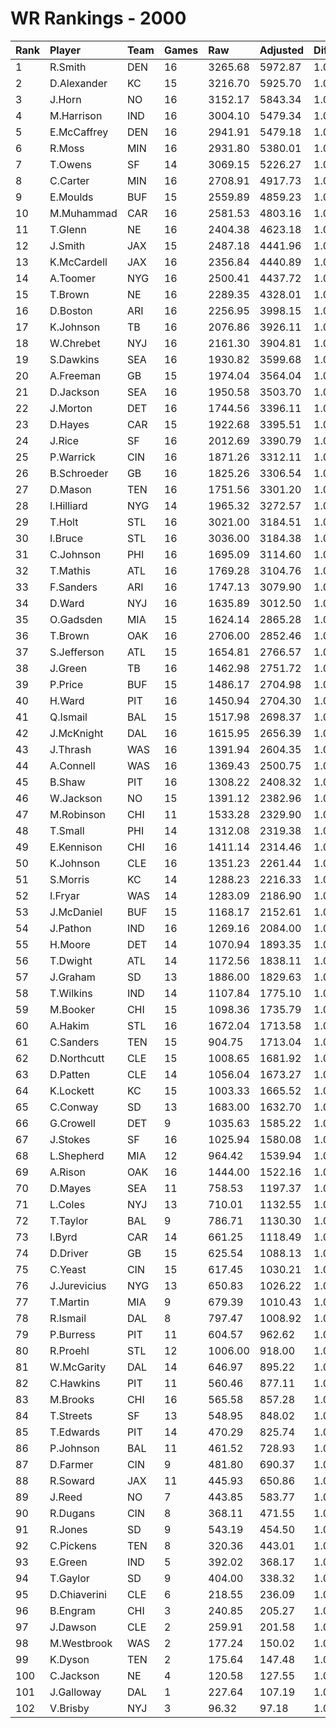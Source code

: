 # WR Rankings - 2000

| Rank | Player       | Team | Games | Raw     | Adjusted | Difficulty | Avg/Game | Typical | Consistency | Trend    |
| :----| :------------| :----| :-----| :-------| :--------| :----------| :--------| :-------| :-----------| :--------|
| 1    | R.Smith      | DEN  | 16    | 3265.68 | 5972.87  | 1.000      | 373.30   | 371.58  | 8/2/6       | +72.1%   |
| 2    | D.Alexander  | KC   | 15    | 3216.70 | 5925.70  | 1.000      | 395.05   | 364.03  | 7/1/7       | +111.7%  |
| 3    | J.Horn       | NO   | 16    | 3152.17 | 5843.34  | 1.000      | 365.21   | 388.64  | 9/2/5       | +115.7%  |
| 4    | M.Harrison   | IND  | 16    | 3004.10 | 5479.34  | 1.000      | 342.46   | 372.33  | 9/0/7       | +138.9%  |
| 5    | E.McCaffrey  | DEN  | 16    | 2941.91 | 5479.18  | 1.000      | 342.45   | 365.78  | 8/1/7       | +125.2%  |
| 6    | R.Moss       | MIN  | 16    | 2931.80 | 5380.01  | 1.000      | 336.25   | 358.21  | 8/3/5       | +125.4%  |
| 7    | T.Owens      | SF   | 14    | 3069.15 | 5226.27  | 1.000      | 373.30   | 384.12  | 7/1/6       | +171.4%  |
| 8    | C.Carter     | MIN  | 16    | 2708.91 | 4917.73  | 1.000      | 307.36   | 306.19  | 6/5/5       | +123.2%  |
| 9    | E.Moulds     | BUF  | 15    | 2559.89 | 4859.23  | 1.000      | 323.95   | 317.64  | 8/0/7       | +196.5%  |
| 10   | M.Muhammad   | CAR  | 16    | 2581.53 | 4803.16  | 1.000      | 300.20   | 320.93  | 8/1/7       | +143.2%  |
| 11   | T.Glenn      | NE   | 16    | 2404.38 | 4623.18  | 1.000      | 288.95   | 305.27  | 9/1/6       | +85.2%   |
| 12   | J.Smith      | JAX  | 15    | 2487.18 | 4441.96  | 1.000      | 296.13   | 240.66  | 7/0/8       | +306.9%  |
| 13   | K.McCardell  | JAX  | 16    | 2356.84 | 4440.89  | 1.000      | 277.56   | 312.67  | 12/0/4      | +119.5%  |
| 14   | A.Toomer     | NYG  | 16    | 2500.41 | 4437.72  | 1.000      | 277.36   | 303.80  | 11/0/5      | +225.1%  |
| 15   | T.Brown      | NE   | 16    | 2289.35 | 4328.01  | 1.000      | 270.50   | 267.71  | 9/1/6       | +183.4%  |
| 16   | D.Boston     | ARI  | 16    | 2256.95 | 3998.15  | 1.000      | 249.88   | 231.26  | 7/1/8       | +197.6%  |
| 17   | K.Johnson    | TB   | 16    | 2076.86 | 3926.11  | 1.000      | 245.38   | 248.71  | 9/1/6       | +133.6%  |
| 18   | W.Chrebet    | NYJ  | 16    | 2161.30 | 3904.81  | 1.000      | 244.05   | 251.29  | 9/0/7       | +131.8%  |
| 19   | S.Dawkins    | SEA  | 16    | 1930.82 | 3599.68  | 1.000      | 224.98   | 221.26  | 8/2/6       | +278.6%  |
| 20   | A.Freeman    | GB   | 15    | 1974.04 | 3564.04  | 1.000      | 237.60   | 252.94  | 9/0/6       | +150.1%  |
| 21   | D.Jackson    | SEA  | 16    | 1950.58 | 3503.70  | 1.000      | 218.98   | 217.90  | 9/0/7       | +159.5%  |
| 22   | J.Morton     | DET  | 16    | 1744.56 | 3396.11  | 1.000      | 212.26   | 217.94  | 8/0/8       | +131.4%  |
| 23   | D.Hayes      | CAR  | 15    | 1922.68 | 3395.51  | 1.000      | 226.37   | 228.62  | 8/1/6       | +96.4%   |
| 24   | J.Rice       | SF   | 16    | 2012.69 | 3390.79  | 1.000      | 211.92   | 215.44  | 7/3/6       | +92.4%   |
| 25   | P.Warrick    | CIN  | 16    | 1871.26 | 3312.11  | 1.000      | 207.01   | 203.05  | 8/2/6       | +116.8%  |
| 26   | B.Schroeder  | GB   | 16    | 1825.26 | 3306.54  | 1.000      | 206.66   | 214.05  | 8/3/5       | +147.3%  |
| 27   | D.Mason      | TEN  | 16    | 1751.56 | 3301.20  | 1.000      | 206.33   | 218.82  | 9/0/7       | +295.9%  |
| 28   | I.Hilliard   | NYG  | 14    | 1965.32 | 3272.57  | 1.000      | 233.75   | 252.16  | 8/1/5       | +152.0%  |
| 29   | T.Holt       | STL  | 16    | 3021.00 | 3184.51  | 1.000      | 199.03   | 211.88  | 10/1/5      | +79.2%   |
| 30   | I.Bruce      | STL  | 16    | 3036.00 | 3184.38  | 1.000      | 199.02   | 190.80  | 8/2/6       | +103.5%  |
| 31   | C.Johnson    | PHI  | 16    | 1695.09 | 3114.60  | 1.000      | 194.66   | 217.47  | 10/1/5      | +155.9%  |
| 32   | T.Mathis     | ATL  | 16    | 1769.28 | 3104.76  | 1.000      | 194.05   | 221.84  | 10/0/6      | +151.8%  |
| 33   | F.Sanders    | ARI  | 16    | 1747.13 | 3079.90  | 1.000      | 192.49   | 157.05  | 7/1/8       | +240.4%  |
| 34   | D.Ward       | NYJ  | 16    | 1635.89 | 3012.50  | 1.000      | 188.28   | 195.58  | 10/0/6      | +175.6%  |
| 35   | O.Gadsden    | MIA  | 15    | 1624.14 | 2865.28  | 1.000      | 191.02   | 178.63  | 6/1/8       | +143.4%  |
| 36   | T.Brown      | OAK  | 16    | 2706.00 | 2852.46  | 1.000      | 178.28   | 179.20  | 10/1/5      | +107.8%  |
| 37   | S.Jefferson  | ATL  | 15    | 1654.81 | 2766.57  | 1.000      | 184.44   | 174.77  | 5/1/9       | +105.8%  |
| 38   | J.Green      | TB   | 16    | 1462.98 | 2751.72  | 1.000      | 171.98   | 157.21  | 7/0/9       | +169.4%  |
| 39   | P.Price      | BUF  | 15    | 1486.17 | 2704.98  | 1.000      | 180.33   | 168.65  | 8/0/7       | +236.0%  |
| 40   | H.Ward       | PIT  | 16    | 1450.94 | 2704.30  | 1.000      | 169.02   | 170.82  | 6/3/7       | +158.8%  |
| 41   | Q.Ismail     | BAL  | 15    | 1517.98 | 2698.37  | 1.000      | 179.89   | 203.55  | 9/0/6       | +255.4%  |
| 42   | J.McKnight   | DAL  | 16    | 1615.95 | 2656.39  | 1.000      | 166.02   | 185.96  | 11/1/4      | +197.4%  |
| 43   | J.Thrash     | WAS  | 16    | 1391.94 | 2604.35  | 1.000      | 162.77   | 180.98  | 9/0/7       | +418.9%  |
| 44   | A.Connell    | WAS  | 16    | 1369.43 | 2500.75  | 1.000      | 156.30   | 136.85  | 9/1/6       | +388.0%  |
| 45   | B.Shaw       | PIT  | 16    | 1308.22 | 2408.32  | 1.000      | 150.52   | 161.74  | 9/0/7       | +161.9%  |
| 46   | W.Jackson    | NO   | 15    | 1391.12 | 2382.96  | 1.000      | 158.86   | 151.03  | 7/1/7       | +226.0%  |
| 47   | M.Robinson   | CHI  | 11    | 1533.28 | 2329.90  | 1.000      | 211.81   | 219.98  | 5/1/5       | INACTIVE |
| 48   | T.Small      | PHI  | 14    | 1312.08 | 2319.38  | 1.000      | 165.67   | 150.60  | 8/1/5       | +317.9%  |
| 49   | E.Kennison   | CHI  | 16    | 1411.14 | 2314.46  | 1.000      | 144.65   | 141.52  | 8/2/6       | +283.9%  |
| 50   | K.Johnson    | CLE  | 16    | 1351.23 | 2261.44  | 1.000      | 141.34   | 138.67  | 9/0/7       | +243.1%  |
| 51   | S.Morris     | KC   | 14    | 1288.23 | 2216.33  | 1.000      | 158.31   | 156.03  | 8/0/6       | +105.7%  |
| 52   | I.Fryar      | WAS  | 14    | 1283.09 | 2186.90  | 1.000      | 156.21   | 156.35  | 6/1/7       | +128.7%  |
| 53   | J.McDaniel   | BUF  | 15    | 1168.17 | 2152.61  | 1.000      | 143.51   | 136.91  | 6/2/7       | +86.0%   |
| 54   | J.Pathon     | IND  | 16    | 1269.16 | 2084.00  | 1.000      | 130.25   | 143.61  | 9/1/6       | +98.2%   |
| 55   | H.Moore      | DET  | 14    | 1070.94 | 1893.35  | 1.000      | 135.24   | 119.71  | 7/1/6       | +124.4%  |
| 56   | T.Dwight     | ATL  | 14    | 1172.56 | 1838.11  | 1.000      | 131.29   | 104.25  | 7/0/7       | +514.2%  |
| 57   | J.Graham     | SD   | 13    | 1886.00 | 1829.63  | 1.000      | 140.74   | 137.27  | 9/0/4       | +127.0%  |
| 58   | T.Wilkins    | IND  | 14    | 1107.84 | 1775.10  | 1.000      | 126.79   | 122.15  | 8/1/5       | +340.0%  |
| 59   | M.Booker     | CHI  | 15    | 1098.36 | 1735.79  | 1.000      | 115.72   | 119.42  | 9/0/6       | +235.7%  |
| 60   | A.Hakim      | STL  | 16    | 1672.04 | 1713.58  | 1.000      | 107.10   | 105.53  | 9/0/7       | +368.6%  |
| 61   | C.Sanders    | TEN  | 15    | 904.75  | 1713.04  | 1.000      | 114.20   | 107.52  | 8/0/7       | +161.0%  |
| 62   | D.Northcutt  | CLE  | 15    | 1008.65 | 1681.92  | 1.000      | 112.13   | 90.85   | 6/0/9       | +307.9%  |
| 63   | D.Patten     | CLE  | 14    | 1056.04 | 1673.27  | 1.000      | 119.52   | 103.52  | 7/1/6       | +542.2%  |
| 64   | K.Lockett    | KC   | 15    | 1003.33 | 1665.52  | 1.000      | 111.03   | 101.96  | 8/0/7       | +258.4%  |
| 65   | C.Conway     | SD   | 13    | 1683.00 | 1632.70  | 1.000      | 125.59   | 106.23  | 6/0/7       | +161.9%  |
| 66   | G.Crowell    | DET  | 9     | 1035.63 | 1585.22  | 1.000      | 176.14   | 152.70  | 4/0/5       | +159.3%  |
| 67   | J.Stokes     | SF   | 16    | 1025.94 | 1580.08  | 1.000      | 98.76    | 101.95  | 8/1/7       | +493.4%  |
| 68   | L.Shepherd   | MIA  | 12    | 964.42  | 1539.94  | 1.000      | 128.33   | 132.94  | 8/0/4       | INACTIVE |
| 69   | A.Rison      | OAK  | 16    | 1444.00 | 1522.16  | 1.000      | 95.13    | 104.36  | 8/3/5       | +177.0%  |
| 70   | D.Mayes      | SEA  | 11    | 758.53  | 1197.37  | 1.000      | 108.85   | 100.09  | 6/0/5       | +196.6%  |
| 71   | L.Coles      | NYJ  | 13    | 710.01  | 1132.55  | 1.000      | 87.12    | 80.18   | 7/1/5       | +1340.0% |
| 72   | T.Taylor     | BAL  | 9     | 786.71  | 1130.30  | 1.000      | 125.59   | 116.55  | 4/2/3       | INACTIVE |
| 73   | I.Byrd       | CAR  | 14    | 661.25  | 1118.49  | 1.000      | 79.89    | 74.87   | 7/0/7       | +1212.0% |
| 74   | D.Driver     | GB   | 15    | 625.54  | 1088.13  | 1.000      | 72.54    | 78.14   | 8/2/5       | +281.6%  |
| 75   | C.Yeast      | CIN  | 15    | 617.45  | 1030.21  | 1.000      | 68.68    | 66.02   | 8/0/7       | +228.7%  |
| 76   | J.Jurevicius | NYG  | 13    | 650.83  | 1026.22  | 1.000      | 78.94    | 77.80   | 8/0/5       | +566.2%  |
| 77   | T.Martin     | MIA  | 9     | 679.39  | 1010.43  | 1.000      | 112.27   | 95.30   | 4/1/4       | +249.0%  |
| 78   | R.Ismail     | DAL  | 8     | 797.47  | 1008.92  | 1.000      | 126.11   | 125.88  | 3/0/5       | INACTIVE |
| 79   | P.Burress    | PIT  | 11    | 604.57  | 962.62   | 1.000      | 87.51    | 84.03   | 6/0/5       | INACTIVE |
| 80   | R.Proehl     | STL  | 12    | 1006.00 | 918.00   | 1.000      | 76.50    | 77.64   | 7/1/4       | +157.7%  |
| 81   | W.McGarity   | DAL  | 14    | 646.97  | 895.22   | 1.000      | 63.94    | 60.25   | 7/1/6       | +1013.0% |
| 82   | C.Hawkins    | PIT  | 11    | 560.46  | 877.11   | 1.000      | 79.74    | 57.44   | 7/0/4       | +704.6%  |
| 83   | M.Brooks     | CHI  | 16    | 565.58  | 857.28   | 1.000      | 53.58    | 42.30   | 6/0/10      | +358.9%  |
| 84   | T.Streets    | SF   | 13    | 548.95  | 848.02   | 1.000      | 65.23    | 54.09   | 7/0/6       | +401.8%  |
| 85   | T.Edwards    | PIT  | 14    | 470.29  | 825.74   | 1.000      | 58.98    | 45.37   | 6/1/7       | +360.8%  |
| 86   | P.Johnson    | BAL  | 11    | 461.52  | 728.93   | 1.000      | 66.27    | 49.51   | 6/0/5       | +754.6%  |
| 87   | D.Farmer     | CIN  | 9     | 481.80  | 690.37   | 1.000      | 76.71    | 70.01   | 5/0/4       | +865.9%  |
| 88   | R.Soward     | JAX  | 11    | 445.93  | 650.86   | 1.000      | 59.17    | 51.68   | 5/1/5       | INACTIVE |
| 89   | J.Reed       | NO   | 7     | 443.85  | 583.77   | 1.000      | 83.40    | 90.39   | 4/0/3       | +665.9%  |
| 90   | R.Dugans     | CIN  | 8     | 368.11  | 471.55   | 1.000      | 58.94    | 62.74   | 4/1/3       | +185.6%  |
| 91   | R.Jones      | SD   | 9     | 543.19  | 454.50   | 1.000      | 50.50    | 43.13   | 6/0/3       | +652.0%  |
| 92   | C.Pickens    | TEN  | 8     | 320.36  | 443.01   | 1.000      | 55.38    | 48.28   | 4/0/4       | +920.5%  |
| 93   | E.Green      | IND  | 5     | 392.02  | 368.17   | 1.000      | 73.63    | 57.32   | 3/0/2       | INACTIVE |
| 94   | T.Gaylor     | SD   | 9     | 404.00  | 338.32   | 1.000      | 37.59    | 34.75   | 5/0/4       | +1166.7% |
| 95   | D.Chiaverini | CLE  | 6     | 218.55  | 236.09   | 1.000      | 39.35    | 49.41   | 4/0/2       | +1614.7% |
| 96   | B.Engram     | CHI  | 3     | 240.85  | 205.27   | 1.000      | 68.42    | 68.42   | 2/0/1       | INACTIVE |
| 97   | J.Dawson     | CLE  | 2     | 259.91  | 201.58   | 1.000      | 100.79   | 100.79  | 1/0/1       | INACTIVE |
| 98   | M.Westbrook  | WAS  | 2     | 177.24  | 150.02   | 1.000      | 75.01    | 75.01   | 0/2/0       | INACTIVE |
| 99   | K.Dyson      | TEN  | 2     | 175.64  | 147.48   | 1.000      | 73.74    | 73.74   | 1/0/1       | INACTIVE |
| 100  | C.Jackson    | NE   | 4     | 120.58  | 127.55   | 1.000      | 31.89    | 35.47   | 2/0/2       | N/A      |
| 101  | J.Galloway   | DAL  | 1     | 227.64  | 107.19   | 1.000      | 107.19   | 107.19  | 0/1/0       | INACTIVE |
| 102  | V.Brisby     | NYJ  | 3     | 96.32   | 97.18    | 1.000      | 32.39    | 32.39   | 1/1/1       | INACTIVE |

